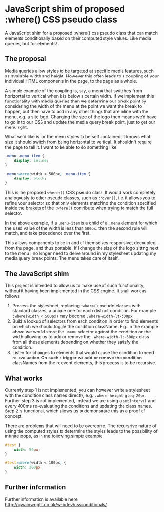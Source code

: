 JavaScript shim of proposed :where() CSS pseudo class
=====================================================

A JavaScript shim for a proposed :where() css pseudo class that can match elements conditionally
based on their computed style values. Like media queries, but for elements!

The proposal
------------

Media queries allow styles to be targeted at specific media features, such as available width and height.
However this often leads to a coupling of your individual HTML components in the page, to the page as a whole.

A simple example of the coupling is, say, a menu that switches from horizontal to vertical when it is below 
a certain width.
If we implement this functionality with media queries then we determine our break point by considering the width
of the menu at the point we want the break to happen, but then have to add in any other things that are inline
with the menu, e.g. a site logo. Changing the size of the logo then means we'd have to go in to our CSS and update
the media query break point, just to get our menu right.

What we'd like is for the menu styles to be self contained, it knows what size it should switch from being horizontal
to vertical. It shouldn't require the page to tell it. I want to be able to do something like

```css
.menu .menu-item {
    display: inline;
}

.menu:where(width < 500px) .menu-item {
    display: block;
}
```

This is the proposed `where:()` CSS pseudo class. It would work completely analogously to other pseudo classes, such
as `:hover()`, i.e. it allows you to refine your selector so that only elements matching the condition specified 
inside the brakets of the `:where()` contribute when trying to match the full selector.

In the above example, if a `.menu-item` is a child of a `.menu` element for which the [used value](https://developer.mozilla.org/en-US/docs/CSS/used_value)
of the width is less than `500px`, then the second rule will match, and take precedence over the first.

This allows components to be in and of themselves responsive, decoupled from the page, and thus portable. 
If I change the size of the logo sitting next to the menu I no longer need to delve around in my stylesheet 
updating my media query break points. The menu takes care of itself.

The JavaScript shim
-------------------

This project is intended to allow us to make use of such functionality, without it having been implemented in the CSS
engine. It shall work as follows

1. Process the stylesheet, replacing `:where()` pseudo classes with standard classes, a unique one for each distinct condition. For example `:where(width < 500px)` may become `.where-width-lt-500px`
2. Build a lookup of selectors from each condition in order to find elements on which we should toggle the condition className. E.g. in the example above we would store the `.menu` selector against the condition on the width allowing us to add or remove the `.where-width-lt-500px` class from all these elements depending on whether they satisfy the condition.
3. Listen for changes to elements that would cause the condition to need re-evaluation. On such a trigger we add or remove the condition classNames from the relevent elements, this process is to be recursive.

What works
----------

Currently step 1 is not implemented, you can however write a stylesheet with the condition class names directly, e.g. `.where-height-gteq-20px`.
Further, step 3 is not implemented, instead we are using a `setInterval` and every 400ms re-evaluating the conditions and updating the class names.
Step 2 is functional, which allows us to demonstrate this as a proof of concept.

There are problems that will need to be overcome. The recursrive nature of using the computed styles to determine 
the styles leads to the possibility of infinite loops, as in the following simple example

```css
#test {
    width: 50px;
}

#test:where(width < 100px) {
    width: 200px;
}
```

Further information
-------------------

Further information is available here http://cjwainwright.co.uk/webdev/cssconditionals/

